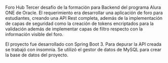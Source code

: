 Foro Hub
Tercer desafío de la formación para Backend del programa Alura ONE de Oracle.
El requerimiento era desarrollar una aplicación de foro para estudiantes, creando una API Rest completa, además de la implementación de capas de seguridad
como la creación de tokens encriptados para la validación además de implementar capas de filtro respecto con la información visible del foro.

El proyecto fue desarrollado con Spring Boot 3.
Para depurar la API creada se trabajó con insomnia. 
Se utilizó el gestor de datos de MySQL para crear la base de datos del proyecto.
